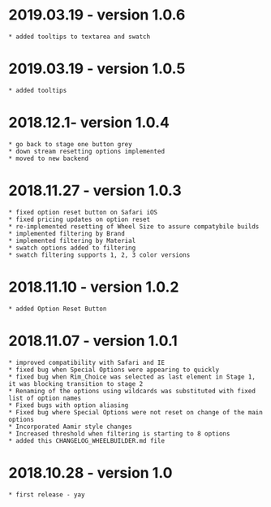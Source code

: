 # 2019.03.19 - version 1.0.6 
    * added tooltips to textarea and swatch

# 2019.03.19 - version 1.0.5 
    * added tooltips 

# 2018.12.1- version 1.0.4
    * go back to stage one button grey
    * down stream resetting options implemented 
    * moved to new backend

# 2018.11.27 - version 1.0.3
    * fixed option reset button on Safari iOS
    * fixed pricing updates on option reset
    * re-implemented resetting of Wheel Size to assure compatybile builds
    * implemented filtering by Brand
    * implemented filtering by Material
    * swatch options added to filtering
    * swatch filtering supports 1, 2, 3 color versions 

# 2018.11.10 - version 1.0.2
    * added Option Reset Button

# 2018.11.07 - version 1.0.1
    * improved compatibility with Safari and IE
    * fixed bug when Special Options were appearing to quickly
    * fixed bug when Rim_Choice was selected as last element in Stage 1, it was blocking transition to stage 2
    * Renaming of the options using wildcards was substituted with fixed list of option names
    * Fixed bugs with option aliasing
    * Fixed bug where Special Options were not reset on change of the main options
    * Incorporated Aamir style changes
    * Increased threshold when filtering is starting to 8 options
    * added this CHANGELOG_WHEELBUILDER.md file

# 2018.10.28 - version 1.0
    * first release - yay